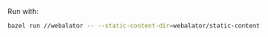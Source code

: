 Run with:

```bash
bazel run //webalator -- --static-content-dir=webalator/static-content --template-dir=webalator/content --listen='127.0.0.1:8080'
```
